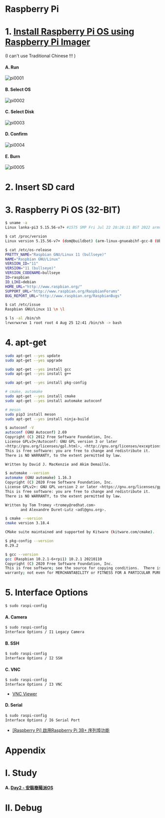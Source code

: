 # Raspberry Pi

# 1. [Install Raspberry Pi OS using Raspberry Pi Imager](https://www.raspberrypi.com/software/)
(I can't use Traditional Chinese !!! )
#### A. Run
![pi0001](./images/pi0001.jpg)
#### B. Select OS
![pi0002](./images/pi0002.jpg)
#### C. Select Disk
![pi0003](./images/pi0002.jpg)
#### D. Confirm
![pi0004](./images/pi0004.jpg)
#### E. Burn
![pi0005](./images/pi0005.jpg)

# 2. Insert SD card

# 3. Raspberry Pi OS (32-BIT)

```bash
$ uname -a
Linux lanka-pi3 5.15.56-v7+ #1575 SMP Fri Jul 22 20:28:11 BST 2022 armv7l GNU/Linux

$ cat /proc/version
Linux version 5.15.56-v7+ (dom@buildbot) (arm-linux-gnueabihf-gcc-8 (Ubuntu/Linaro 8.4.0-3ubuntu1) 8.4.0, GNU ld (GNU Binutils for Ubuntu) 2.34) #1575 SMP Fri Jul 22 20:28:11 BST 2022

$ cat /etc/os-release
PRETTY_NAME="Raspbian GNU/Linux 11 (bullseye)"
NAME="Raspbian GNU/Linux"
VERSION_ID="11"
VERSION="11 (bullseye)"
VERSION_CODENAME=bullseye
ID=raspbian
ID_LIKE=debian
HOME_URL="http://www.raspbian.org/"
SUPPORT_URL="http://www.raspbian.org/RaspbianForums"
BUG_REPORT_URL="http://www.raspbian.org/RaspbianBugs"

$ cat /etc/issue
Raspbian GNU/Linux 11 \n \l

$ ls -al /bin/sh
lrwxrwxrwx 1 root root 4 Aug 25 12:41 /bin/sh -> bash

```

# 4. apt-get

```bash
sudo apt-get --yes update
sudo apt-get --yes upgrade

sudo apt-get --yes install gcc
sudo apt-get --yes install g++

sudo apt-get --yes install pkg-config

# cmake, automake
sudo apt-get --yes install cmake
sudo apt-get --yes install automake autoconf

# meson
sudo pip3 install meson
sudo apt-get --yes install ninja-build

```

```bash
$ autoconf -V
autoconf (GNU Autoconf) 2.69
Copyright (C) 2012 Free Software Foundation, Inc.
License GPLv3+/Autoconf: GNU GPL version 3 or later
<http://gnu.org/licenses/gpl.html>, <http://gnu.org/licenses/exceptions.html>
This is free software: you are free to change and redistribute it.
There is NO WARRANTY, to the extent permitted by law.

Written by David J. MacKenzie and Akim Demaille.

$ automake --version
automake (GNU automake) 1.16.3
Copyright (C) 2020 Free Software Foundation, Inc.
License GPLv2+: GNU GPL version 2 or later <https://gnu.org/licenses/gpl-2.0.html>
This is free software: you are free to change and redistribute it.
There is NO WARRANTY, to the extent permitted by law.

Written by Tom Tromey <tromey@redhat.com>
       and Alexandre Duret-Lutz <adl@gnu.org>.

$ cmake --version
cmake version 3.18.4

CMake suite maintained and supported by Kitware (kitware.com/cmake).

$ pkg-config --version
0.29.2

$ gcc --version
gcc (Raspbian 10.2.1-6+rpi1) 10.2.1 20210110
Copyright (C) 2020 Free Software Foundation, Inc.
This is free software; see the source for copying conditions.  There is NO
warranty; not even for MERCHANTABILITY or FITNESS FOR A PARTICULAR PURPOSE.

```

# 5. Interface Options

```bash
$ sudo raspi-config

```

#### A. Camera

```bash
$ sudo raspi-config
Interface Options / I1 Legacy Camera 

```

#### B. SSH

```bash
$ sudo raspi-config
Interface Options / I2 SSH

```

#### C. VNC

```bash
$ sudo raspi-config
Interface Options / I3 VNC

```

- [VNC Viewer](https://www.realvnc.com/en/connect/download/viewer/)

#### D. Serial

```bash
$ sudo raspi-config
Interface Options / I6 Serial Port

```

- [[Raspberry Pi] 啟用Raspberry Pi 3B+ 序列埠功能](https://dumbcatnote.blogspot.com/2020/04/raspberry-pi-enable-serial-port.html)

# Appendix

# I. Study

#### A. [Day2 - 安裝樹莓派OS](https://ithelp.ithome.com.tw/articles/10235135)

# II. Debug
